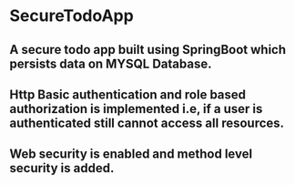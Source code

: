# SecureTodoApp

## A secure todo app built using SpringBoot which persists data on MYSQL Database.
## Http Basic authentication and role based authorization is implemented i.e, if a user is authenticated still cannot access all resources.
## Web security is enabled and method level security is added.
